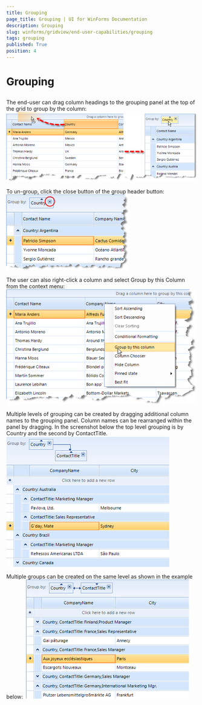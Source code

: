 ```yaml
---
title: Grouping
page_title: Grouping | UI for WinForms Documentation
description: Grouping
slug: winforms/gridview/end-user-capabilities/grouping
tags: grouping
published: True
position: 4
---
```


# Grouping



## 

The end-user can drag column headings to the grouping panel at the top of the grid to group by the column:![gridview-end-user-capabilities-grouping 001](images/gridview-end-user-capabilities-grouping001.png)

To un-group, click the close button of the group header button:  ![gridview-end-user-capabilities-grouping 002](images/gridview-end-user-capabilities-grouping002.png)

The user can also right-click a column and select Group by this Column from the context menu:![gridview-end-user-capabilities-grouping 003](images/gridview-end-user-capabilities-grouping003.png)

Multiple levels of grouping can be created by dragging additional column names to the grouping panel. Column names can be rearranged within the panel by dragging. In the screenshot below the top level grouping is by Country and the second by ContactTitle.![gridview-end-user-capabilities-grouping 004](images/gridview-end-user-capabilities-grouping004.png)

Multiple groups can be created on the same level as shown in the example below:  ![gridview-end-user-capabilities-grouping 005](images/gridview-end-user-capabilities-grouping005.png)
